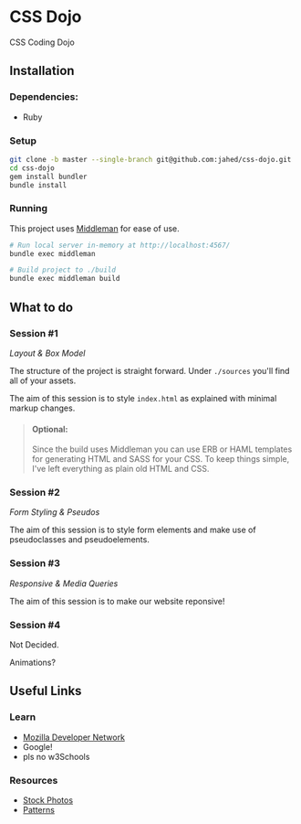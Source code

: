 # CSS Dojo

CSS Coding Dojo

## Installation

### Dependencies:
- Ruby

### Setup
```sh
git clone -b master --single-branch git@github.com:jahed/css-dojo.git
cd css-dojo
gem install bundler
bundle install
```

### Running

This project uses [Middleman](http://middlemanapp.com) for ease of use.

```sh
# Run local server in-memory at http://localhost:4567/
bundle exec middleman

# Build project to ./build
bundle exec middleman build
```

## What to do

### Session #1

*Layout & Box Model*

The structure of the project is straight forward. Under `./sources` you'll find all of your assets.

The aim of this session is to style `index.html` as explained with minimal markup changes.

> #### Optional:
> Since the build uses Middleman you can use ERB or HAML templates for generating HTML and SASS for your CSS. To keep
> things simple, I've left everything as plain old HTML and CSS.

### Session #2

*Form Styling & Pseudos*

The aim of this session is to style form elements and make use of pseudoclasses and pseudoelements.

### Session #3

*Responsive & Media Queries*

The aim of this session is to make our website reponsive!

### Session #4

Not Decided.

Animations?


## Useful Links

### Learn

- [Mozilla Developer Network](https://developer.mozilla.org/en-US/docs/Web/CSS)
- Google!
- pls no w3Schools

### Resources

- [Stock Photos](https://unsplash.com/)
- [Patterns](http://subtlepatterns.com/)
